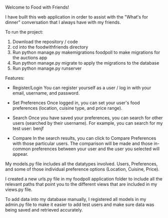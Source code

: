 Welcome to Food with Friends! 

I have built this web application in order to assist with the "What's for dinner" conversation that I always have with my friends.

To run the project: 
1. Download the repository / code
2. cd into the foodwithfriends directory
3. Run python manage.py makemigrations foodpoll to make migrations for the auctions app
4. Run python manage.py migrate to apply the migrations to the database
5. Run python manage.py runserver 

Features: 
- Register/Login
You can register yourself as a user / log in with your email, username, and password. 

- Set Preferences
Once logged in, you can set your user's food preferences (location, cuisine type, and price range).

- Search
Once you have saved your preferences, you can search for other users (searched by their username). For example, you can search for my test user: benjf 

- Compare
In the search results, you can click to Compare Preferences with those particular users. The comparison will be made and those in-common preferences between your user and the user you selected will appear. 

My models.py file includes all the datatypes involved. Users, Preferences, and some of those individual preference options (Location, Cuisine, Price). 

I created a new urls.py file in my foodpoll application folder to include all the relevant paths that point you to the different views that are included in my views.py file. 

To add data into my database manually, I registered all models in my admin.py file to make it easier to add test users and make sure data was being saved and retrieved accurately. 